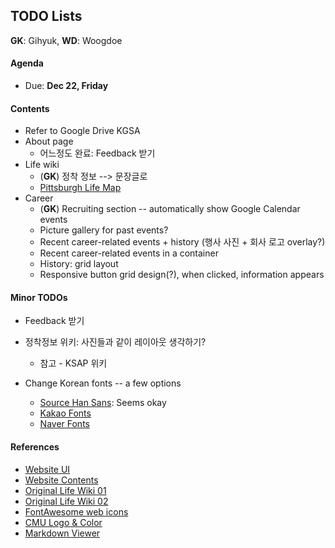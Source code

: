 ## TODO Lists

**GK**: Gihyuk, **WD**: Woogdoe

#### Agenda

* Due: **Dec 22, Friday**

#### Contents

* Refer to Google Drive KGSA
* About page
    * 어느정도 완료: Feedback 받기
* Life wiki
    * (**GK**) 정착 정보 --> 문장글로
    * [Pittsburgh Life Map][1]
* Career
    * (**GK**) Recruiting section -- automatically show Google Calendar events
    * Picture gallery for past events?
    * Recent career-related events + history (행사 사진 + 회사 로고 overlay?)
    * Recent career-related events in a container
    * History: grid layout
    * Responsive button grid design(?), when clicked, information appears

#### Minor TODOs

* Feedback 받기
* 정착정보 위키: 사진들과 같이 레이아웃 생각하기?
    * 참고 - KSAP 위키

* Change Korean fonts -- a few options
    * [Source Han Sans](https://typekit.com/fonts/source-han-sans-korean): Seems okay
    * [Kakao Fonts](http://www.sandoll.co.kr/?viba_portfolio=kakao)
    * [Naver Fonts](http://software.naver.com/software/fontList.nhn?categoryId=I0000000)

#### References
* [Website UI](https://docs.google.com/document/d/1IgYCyZnGQ4WkO2YuNBUxI4ExWegJVBFkv49aiti0gYk/edit)
* [Website Contents](https://docs.google.com/document/d/1sfCX2gAXtHAe_IP72Fu0zbIAsBtNutSaXqhrHA_vbJQ/edit)
* [Original Life Wiki 01](https://docs.google.com/document/d/1-f6LXudh0-cbSQagtOdUu7Y-vRJV0Yy-JvRWSRaoYUg/edit?usp=sharing)
* [Original Life Wiki 02](https://docs.google.com/document/d/1WGevrcWeZ_PnSekDaYWJ-wf92NOXTdwVfM0vj6GNhMM/edit?usp=sharing)
* [FontAwesome web icons](https://www.w3schools.com/icons/fontawesome_icons_webapp.asp)
* [CMU Logo & Color](https://www.cmu.edu/marcom/brand-standards/logos-colors-type.html)
* [Markdown Viewer](https://dillinger.io/)

[1]: https://www.google.com/maps/d/u/0/viewer?ll=40.43858599999999%2C-79.94853999999998&spn=0.060361%2C0.11055&hl=ko&msa=0&z=13&ie=UTF8&mid=1pdvAq0ZaCxz2QqOg3fzoKrknR7U
